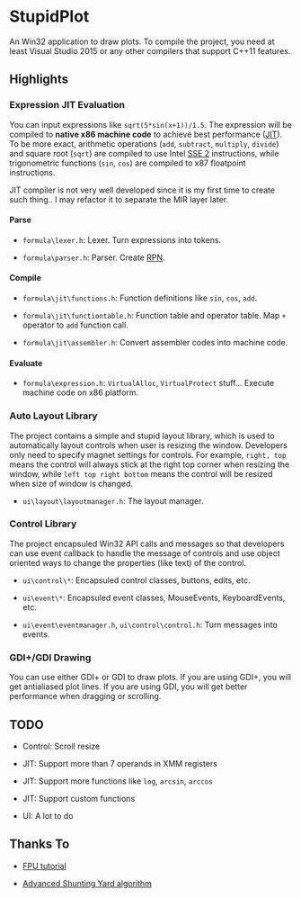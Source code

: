 # StupidPlot

An Win32 application to draw plots. To compile the project, you need at least Visual Studio 2015 or any other compilers that support C++11 features.

## Highlights

### Expression JIT Evaluation

You can input expressions like `sqrt(5*sin(x+1))/1.5`. The expression will be compiled to **native x86 machine code** to achieve best performance ([JIT](https://en.wikipedia.org/wiki/Just-in-time_compilation)). To be more exact, arithmetic operations (`add`, `subtract`, `multiply`, `divide`) and square root (`sqrt`) are compiled to use Intel [SSE 2](https://en.wikipedia.org/wiki/Streaming_SIMD_Extensions) instructions, while trigonometric functions (`sin`, `cos`) are compiled to x87 floatpoint instructions.

JIT compiler is not very well developed since it is my first time to create such thing.. I may refactor it to separate the MIR layer later.

#### Parse

- `formula\lexer.h`: Lexer. Turn expressions into tokens.

- `formula\parser.h`: Parser. Create [RPN](https://en.wikipedia.org/wiki/Reverse_Polish_notation).

#### Compile

- `formula\jit\functions.h`: Function definitions like `sin`, `cos`, `add`.

- `formula\jit\functiontable.h`: Function table and operator table. Map `+` operator to `add` function call.

- `formula\jit\assembler.h`: Convert assembler codes into machine code.

#### Evaluate

- `formula\expression.h`: `VirtualAlloc`, `VirtualProtect` stuff... Execute machine code on x86 platform.

### Auto Layout Library

The project contains a simple and stupid layout library, which is used to automatically layout controls when user is resizing the window. Developers only need to specify magnet settings for controls. For example, `right, top` means the control will always stick at the right top corner when resizing the window, while `left top right bottom` means the control will be resized when size of window is changed.

- `ui\layout\layoutmanager.h`: The layout manager.

### Control Library

The project encapsuled Win32 API calls and messages so that developers can use event callback to handle the message of controls and use object oriented ways to change the properties (like text) of the control.

- `ui\control\*`: Encapsuled control classes, buttons, edits, etc.

- `ui\event\*`: Encapsuled event classes, MouseEvents, KeyboardEvents, etc.

- `ui\event\eventmanager.h`, `ui\control\control.h`: Turn messages into events.

### GDI+/GDI Drawing

You can use either GDI+ or GDI to draw plots. If you are using GDI+, you will get antialiased plot lines. If you are using GDI, you will get better performance when dragging or scrolling.

## TODO

- Control: Scroll resize

- JIT: Support more than 7 operands in XMM registers

- JIT: Support more functions like `log`, `arcsin`, `arccos`

- JIT: Support custom functions

- UI: A lot to do

## Thanks To

- [FPU tutorial](www.ray.masmcode.com/tutorial/index.html)

- [Advanced Shunting Yard algorithm](https://github.com/eriksank/dijkstra-shunting-yard)